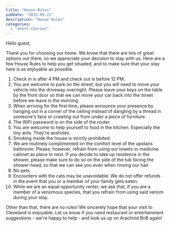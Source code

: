 ```yaml
---
title: "House Rules"
pubDate: "2015-09-21"
description: "House Rules"
categories:
  - "short-stories"
---
```


Hello guest,

Thank you for choosing our home. We know that there are lots of great options out there, so we appreciate your decision to stay with us. Here are a few House Rules to help you get situated, and to make sure that your stay here is as enjoyable as possible.

1. Check in is after 4 PM and check out is before 12 PM.
2. You are welcome to park on the street, but you will need to move your vehicle into the driveway overnight. Please leave your keys on the table by the front door so that we can move your car back into the street before we leave in the morning.
3. When arriving for the first time, please announce your presence by hanging out in a corner of the ceiling instead of dangling by a thread in someone's face or crawling out from under a piece of furniture.
4. The WiFi password is on the side of the router.
5. You are welcome to help yourself to food in the kitchen. Especially the tiny ants. They're assholes.
6. Smoking inside the house is strictly prohibited.
7. We are routinely complimented on the comfort level of the upstairs bathroom. Please, however, refrain from using our towels or medicine cabinet as place to nest. If you decide to take up residence in the shower, please make sure to do so on the side of the tub facing the shower-head, so that we can see you even when rinsing our hair.
8. No pets.
9. Encounters with the cats may be unavoidable. We do not offer refunds in the event that you or a member of your family gets eaten.
10. While we are an equal opportunity renter, we ask that, if you are a member of a venomous species, that you refrain from using said venom during your stay.

Other than that, there are no rules! We sincerely hope that your visit to Cleveland is enjoyable. Let us know if you need restaurant or entertainment suggestions - we're happy to help - and look us up on Arachnid BnB again!
